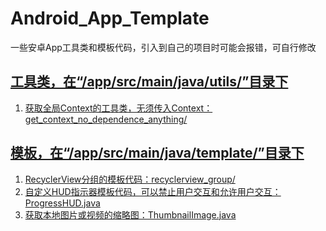 # Android_App_Template
一些安卓App工具类和模板代码，引入到自己的项目时可能会报错，可自行修改

## [工具类，在“/app/src/main/java/utils/”目录下](https://github.com/mxmhao/Android_App_Template/tree/master/app/src/main/java/utils)
1. [获取全局Context的工具类，无须传入Context：get_context_no_dependence_anything/](https://github.com/mxmhao/Android_App_Template/tree/master/app/src/main/java/utils/get_context_no_dependence_anything)

## [模板，在“/app/src/main/java/template/”目录下](https://github.com/mxmhao/Android_App_Template/tree/master/app/src/main/java/template)
1. [RecyclerView分组的模板代码：recyclerview_group/](https://github.com/mxmhao/Android_App_Template/tree/master/app/src/main/java/template/recyclerview_group)
2. [自定义HUD指示器模板代码，可以禁止用户交互和允许用户交互：ProgressHUD.java](https://github.com/mxmhao/Android_App_Template/blob/master/app/src/main/java/template/ProgressHUD.java)
3. [获取本地图片或视频的缩略图：ThumbnailImage.java](https://github.com/mxmhao/Android_App_Template/blob/master/app/src/main/java/template/ThumbnailImage.java)
